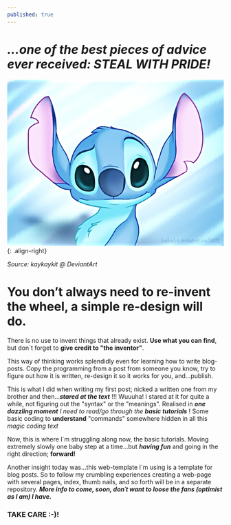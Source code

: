 ```yaml
---
published: true
---
```

# _**...one of the best pieces of advice ever received: STEAL WITH PRIDE!**_

![Charming stitch](/assets/images/Stitch-is-da-Alien-walt-disney-characters-21770948-700-535.jpeg){: .align-right} 

_Source: kaykaykit @ DeviantArt_

# You don’t always need to re-invent the wheel, a simple re-design will do.

There is no use to invent things that already exist. **Use what you can find**, but don´t forget to **give credit to "the inventor"**. 

This way of thinking works splendidly even for learning how to write blog-posts. Copy the programming from a post from someone you know, try to figure out how it is written, re-design it so it works for you, and...publish. 

This is what I did when writing my first post; nicked a written one from my brother and then..._**stared at the text**_ !!! Wuuuha! I stared at it for quite a while, not figuring out the "syntax" or the "meanings". Realised in _**one dazzling moment**_ _I need to read/go through the **basic tutorials**_ ! Some basic coding to **understand** "commands" somewhere hidden in all this _magic coding text_ 

Now, this is where I´m struggling along now, the basic tutorials. Moving extremely slowly one baby step at a time...but _**having fun**_ and going in the right direction; **forward!**

Another insight today was...this web-template I´m using is a template for blog posts. So to follow my crumbling experiences creating a web-page with several pages, index, thumb nails, and so forth will be in a separate repository. _**More info to come, soon, don´t want to loose the fans (optimist as I am) I have.**_

### TAKE CARE :-)!

